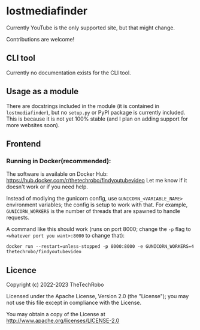 # lostmediafinder

Currently YouTube is the only supported site, but that might change.

Contributions are welcome!

## CLI tool
Currently no documentation exists for the CLI tool.

## Usage as a module
There are docstrings included in the module (it is contained in `lostmediafinder`), but no `setup.py` or PyPI package is currently included. This is because it is not yet 100% stable (and I plan on adding support for more websites soon).

## Frontend
### Running in Docker(recommended):
The software is available on Docker Hub: <https://hub.docker.com/r/thetechrobo/findyoutubevideo> Let me know if it doesn't work or if you need help.

Instead of modiying the gunicorn config, use `GUNICORN_<VARIABLE_NAME>` environment variables; the config is setup to work with that. For example, `GUNICORN_WORKERS` is the number of threads that are spawned to handle requests.

A command like this should work (runs on port 8000; change the `-p` flag to `<whatever port you want>:8000` to change that):

```
docker run --restart=unless-stopped -p 8000:8000 -e GUNICORN_WORKERS=4 thetechrobo/findyoutubevideo
```

## Licence

Copyright (c) 2022-2023 TheTechRobo

Licensed under the Apache License, Version 2.0 (the "License");
you may not use this file except in compliance with the License.

You may obtain a copy of the License at http://www.apache.org/licenses/LICENSE-2.0
